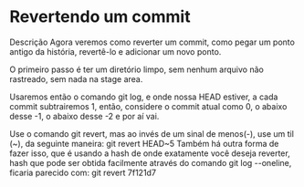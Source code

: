 # Revertendo um commit

Descrição
Agora veremos como reverter um commit, como pegar um ponto antigo da história, revertê-lo e adicionar um novo ponto.

O primeiro passo é ter um diretório limpo, sem nenhum arquivo não rastreado, sem nada na stage area.

Usaremos então o comando git log, e onde nossa HEAD estiver, a cada commit subtrairemos 1, então, considere o commit atual como 0, o abaixo desse -1, o abaixo desse -2 e por aí vai.

Use o comando git revert, mas ao invés de um sinal de menos(-), use um til (~), da seguinte maneira:
git revert HEAD~5
Também há outra forma de fazer isso, que é usando a hash de onde exatamente você deseja reverter, hash que pode ser obtida facilmente através do comando git log --oneline, ficaria parecido com:
git revert 7f121d7